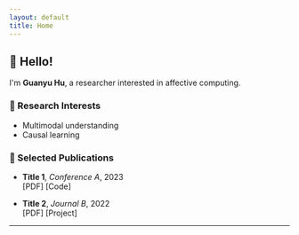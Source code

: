 ```yaml
---
layout: default
title: Home
---
```


## 👋 Hello!

I'm **Guanyu Hu**, a researcher interested in affective computing.

### 🧠 Research Interests

- Multimodal understanding
- Causal learning

### 📝 Selected Publications

- **Title 1**, *Conference A*, 2023  
  [PDF] [Code]

- **Title 2**, *Journal B*, 2022  
  [PDF] [Project]

---
